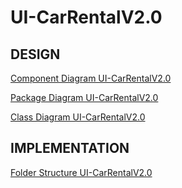 # UI-CarRentalV2.0

## DESIGN

[Component Diagram UI-CarRentalV2.0](../../pages/cd_ui-car_rental_v2.0.md)  

[Package Diagram UI-CarRentalV2.0](pages/package_diagram_ui-car_rental_v2.0.md)  

[Class Diagram UI-CarRentalV2.0](pages/class_diagram_ui-car_rental_v2.0.md)  

## IMPLEMENTATION
[Folder Structure UI-CarRentalV2.0](pages/folder_structure_ui-car_rental_v2.0.md)  